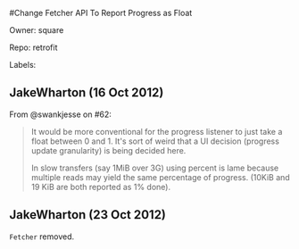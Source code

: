#Change Fetcher API To Report Progress as Float

Owner: square

Repo: retrofit

Labels: 

## JakeWharton (16 Oct 2012)

From @swankjesse on #62:

> It would be more conventional for the progress listener to just take a float between 0 and 1. It's sort of weird that a UI decision (progress update granularity) is being decided here.
> 
> In slow transfers (say 1MiB over 3G) using percent is lame because multiple reads may yield the same percentage of progress. (10KiB and 19 KiB are both reported as 1% done).


## JakeWharton (23 Oct 2012)

`Fetcher` removed.



